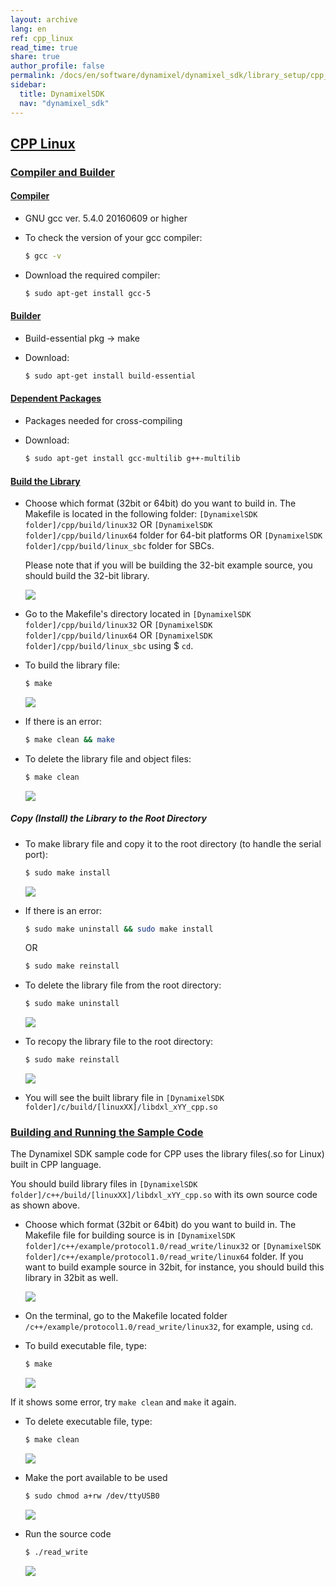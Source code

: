 ```yaml
---
layout: archive
lang: en
ref: cpp_linux
read_time: true
share: true
author_profile: false
permalink: /docs/en/software/dynamixel/dynamixel_sdk/library_setup/cpp_linux/
sidebar:
  title: DynamixelSDK
  nav: "dynamixel_sdk"
---
```


<div style="counter-reset: h1 4"></div>
<div style="counter-reset: h2 4"></div>

<!--[dummy Header 1]>
  <h1 id="library-setup"><a href="#library-setup">Library Setup</a></h1>
<![end dummy Header 1]-->

## [CPP Linux](#cpp-linux)

### [Compiler and Builder](#compiler-and-builder)

#### [Compiler](#compiler)

* GNU gcc ver. 5.4.0 20160609 or higher
* To check the version of your gcc compiler:  

  ``` bash
  $ gcc -v 
  ```

* Download the required compiler:  

  ``` bash 
  $ sudo apt-get install gcc-5
  ```

#### [Builder](#builder)

* Build-essential pkg → make
* Download:  

  ``` bash 
  $ sudo apt-get install build-essential
  ```

#### [Dependent Packages](#dependent-packages) 

* Packages needed for cross-compiling 
* Download:  

  ``` bash 
  $ sudo apt-get install gcc-multilib g++-multilib
  ```

#### [Build the Library](#build-the-library)


* Choose which format (32bit or 64bit) do you want to build in. The Makefile is located in the following folder: `[DynamixelSDK folder]/cpp/build/linux32` OR `[DynamixelSDK folder]/cpp/build/linux64` folder for 64-bit platforms OR `[DynamixelSDK folder]/cpp/build/linux_sbc` folder for SBCs.  

  Please note that if you will be building the 32-bit example source, you should build the 32-bit library.

  ![](/assets/images/sw/sdk/dynamixel_sdk/library_setup/cpp/linux/library_file/cpp6.png)


* Go to the Makefile's directory located in `[DynamixelSDK folder]/cpp/build/linux32` OR `[DynamixelSDK folder]/cpp/build/linux64` OR `[DynamixelSDK folder]/cpp/build/linux_sbc` using $ `cd`.

* To build the library file:  

  ``` bash
  $ make
  ```

  ![](/assets/images/sw/sdk/dynamixel_sdk/library_setup/cpp/linux/library_file/cpp1.png)

* If there is an error:  

  ``` bash
  $ make clean && make
  ```

* To delete the library file and object files:  

  ``` bash
  $ make clean
  ```

  ![](/assets/images/sw/sdk/dynamixel_sdk/library_setup/cpp/linux/library_file/cpp2.png)

##### Copy (Install) the Library to the Root Directory

* To make library file and copy it to the root directory (to handle the serial port):  

  ``` bash
  $ sudo make install
  ```

  ![](/assets/images/sw/sdk/dynamixel_sdk/library_setup/cpp/linux/library_file/cpp3.png)

* If there is an error:  

  ``` bash
  $ sudo make uninstall && sudo make install
  ```
 
  OR

  ``` bash
  $ sudo make reinstall
  ```

* To delete the library file from the root directory:  

  ``` bash
  $ sudo make uninstall
  ```

  ![](/assets/images/sw/sdk/dynamixel_sdk/library_setup/cpp/linux/library_file/cpp4.png)

* To recopy the library file to the root directory:  

  ``` bash
  $ sudo make reinstall
  ```

  ![](/assets/images/sw/sdk/dynamixel_sdk/library_setup/cpp/linux/library_file/cpp5.png)

* You will see the built library file in `[DynamixelSDK folder]/c/build/[linuxXX]/libdxl_xYY_cpp.so`

### [Building and Running the Sample Code](#building-and-running-the-sample-code)

The Dynamixel SDK sample code for CPP uses the library files(.so for Linux) built in CPP language.

You should build library files in `[DynamixelSDK folder]/c++/build/[linuxXX]/libdxl_xYY_cpp.so` with its own source code as shown above. 

* Choose which format (32bit or 64bit) do you want to build in. The Makefile file for building source is in `[DynamixelSDK folder]/c++/example/protocol1.0/read_write/linux32` or `[DynamixelSDK folder]/c++/example/protocol1.0/read_write/linux64` folder. If you want to build example source in 32bit, for instance, you should build this library in 32bit as well.

  ![](/assets/images/sw/sdk/dynamixel_sdk/library_setup/cpp/linux/sample_code/excp4.png)

* On the terminal, go to the Makefile located folder `/c++/example/protocol1.0/read_write/linux32`, for example, using `cd`.

* To build executable file, type: 

  ```bash
  $ make
  ```

  ![](/assets/images/sw/sdk/dynamixel_sdk/library_setup/cpp/linux/sample_code/excp1.png)

If it shows some error, try `make clean` and `make` it again.

* To delete executable file, type: 

  ```bash
  $ make clean
  ```

  ![](/assets/images/sw/sdk/dynamixel_sdk/library_setup/cpp/linux/sample_code/excp2.png)

* Make the port available to be used

  ```bash
  $ sudo chmod a+rw /dev/ttyUSB0
  ```

  ![](/assets/images/sw/sdk/dynamixel_sdk/library_setup/cpp/linux/sample_code/excp3.png)

* Run the source code

  ```bash
  $ ./read_write
  ```

  ![](/assets/images/sw/sdk/dynamixel_sdk/library_setup/cpp/linux/sample_code/excp5.png)
